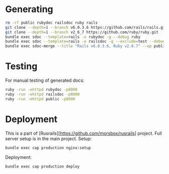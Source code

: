 # Generating

```bash
rm -rf public rubydoc railsdoc ruby rails
git clone --depth=1 --branch v6.0.3.6 https://github.com/rails/rails.git
git clone --depth=1 --branch v2_6_7 https://github.com/ruby/ruby.git
bundle exec sdoc --template=rails -o rubydoc -g --debug ruby
bundle exec sdoc --template=rails -o railsdoc -g --exclude=test --debug -m "rails/README.md" rails
bundle exec sdoc-merge --title "Rails v6.0.3.6, Ruby v2.6.7" --op public --names "rails, ruby" railsdoc rubydoc
```

# Testing

For manual testing of generated docs:

```bash
ruby -run -ehttpd rubydoc -p8000
ruby -run -ehttpd railsdoc -p8000
ruby -run -ehttpd public -p8000
```

# Deployment

This is a part of [Rusrails][https://github.com/morsbox/rusrails] project. Full server setup is in the main project.
Setup:

```
bundle exec cap production nginx:setup
```

Deployment:

```
bundle exec cap production deploy
```
